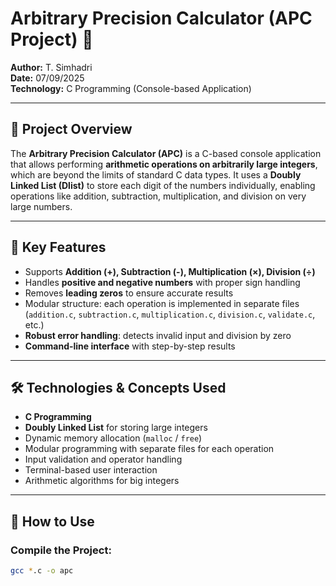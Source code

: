 # Arbitrary Precision Calculator (APC Project) 🚀

**Author:** T. Simhadri  
**Date:** 07/09/2025  
**Technology:** C Programming (Console-based Application)  

---

## 📔 Project Overview

The **Arbitrary Precision Calculator (APC)** is a C-based console application that allows performing **arithmetic operations on arbitrarily large integers**, which are beyond the limits of standard C data types. It uses a **Doubly Linked List (Dlist)** to store each digit of the numbers individually, enabling operations like addition, subtraction, multiplication, and division on very large numbers.

---

## 🔐 Key Features

- Supports **Addition (+), Subtraction (-), Multiplication (×), Division (÷)**
- Handles **positive and negative numbers** with proper sign handling
- Removes **leading zeros** to ensure accurate results
- Modular structure: each operation is implemented in separate files (`addition.c`, `subtraction.c`, `multiplication.c`, `division.c`, `validate.c`, etc.)
- **Robust error handling**: detects invalid input and division by zero
- **Command-line interface** with step-by-step results

---

## 🛠 Technologies & Concepts Used

- **C Programming**
- **Doubly Linked List** for storing large integers
- Dynamic memory allocation (`malloc` / `free`)
- Modular programming with separate files for each operation
- Input validation and operator handling
- Terminal-based user interaction
- Arithmetic algorithms for big integers

---

## 📝 How to Use

### Compile the Project:
```bash
gcc *.c -o apc
